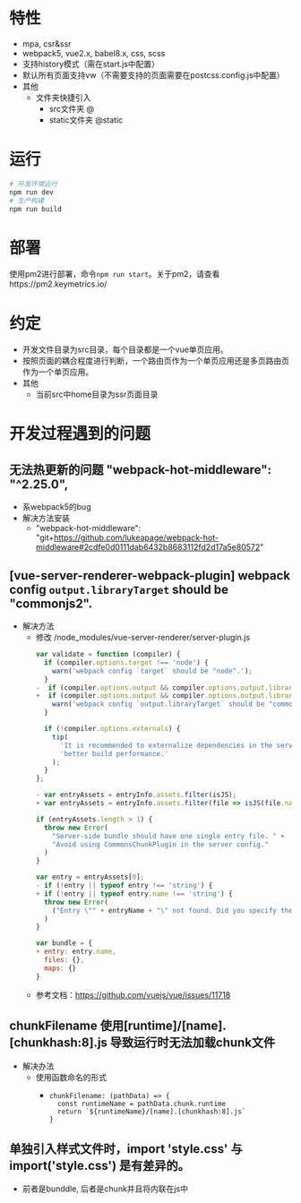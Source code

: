 # 特性
- mpa, csr&ssr
- webpack5, vue2.x, babel8.x, css, scss
- 支持history模式（需在start.js中配置）
- 默认所有页面支持vw（不需要支持的页面需要在postcss.config.js中配置）
- 其他
  - 文件夹快捷引入
    - src文件夹 @
    - static文件夹 @static
# 运行
```bash
# 开发环境运行
npm run dev
# 生产构建
npm run build
```
# 部署
使用pm2进行部署，命令```npm run start```。关于pm2，请查看https://pm2.keymetrics.io/

# 约定
- 开发文件目录为src目录，每个目录都是一个vue单页应用。
- 按照页面的耦合程度进行判断，一个路由页作为一个单页应用还是多页路由页作为一个单页应用。
- 其他
  - 当前src中home目录为ssr页面目录

# 开发过程遇到的问题
## 无法热更新的问题 "webpack-hot-middleware": "^2.25.0",
- 系webpack5的bug
- 解决方法安装
  - "webpack-hot-middleware": "git+https://github.com/lukeapage/webpack-hot-middleware#2cdfe0d0111dab6432b8683112fd2d17a5e80572"

## [vue-server-renderer-webpack-plugin] webpack config `output.libraryTarget` should be "commonjs2".
- 解决方法
  - 修改 /node_modules/vue-server-renderer/server-plugin.js
    ```javascript
    var validate = function (compiler) {
      if (compiler.options.target !== 'node') {
        warn('webpack config `target` should be "node".');
      }
    -  if (compiler.options.output && compiler.options.output.libraryTarget !== 'commonjs2') {
    +  if (compiler.options.output && compiler.options.output.library.type !== 'commonjs2') {
        warn('webpack config `output.libraryTarget` should be "commonjs2".');
      }

      if (!compiler.options.externals) {
        tip(
          'It is recommended to externalize dependencies in the server build for ' +
          'better build performance.'
        );
      }
    };
    ```
    ```javascript
    - var entryAssets = entryInfo.assets.filter(isJS);
    + var entryAssets = entryInfo.assets.filter(file => isJS(file.name));

    if (entryAssets.length > 1) {
      throw new Error(
        "Server-side bundle should have one single entry file. " +
        "Avoid using CommonsChunkPlugin in the server config."
      )
    }

    var entry = entryAssets[0];
    - if (!entry || typeof entry !== 'string') {
    + if (!entry || typeof entry.name !== 'string') {
      throw new Error(
        ("Entry \"" + entryName + "\" not found. Did you specify the correct entry option?")
      )
    }

    var bundle = {
    + entry: entry.name,
      files: {},
      maps: {}
    }
    ```
  - 参考文档：https://github.com/vuejs/vue/issues/11718

## chunkFilename 使用[runtime]/[name].[chunkhash:8].js 导致运行时无法加载chunk文件
- 解决办法
  - 使用函数命名的形式
    - ```
      chunkFilename: (pathData) => {
        const runtimeName = pathData.chunk.runtime
        return `${runtimeName}/[name].[chunkhash:8].js`
      }
      ```
## 单独引入样式文件时，import 'style.css' 与 import('style.css') 是有差异的。
- 前者是bunddle, 后者是chunk并且将内联在js中

